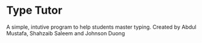 # Type Tutor
A simple, intutive program to help students master typing.
Created by Abdul Mustafa, Shahzaib Saleem and Johnson Duong
